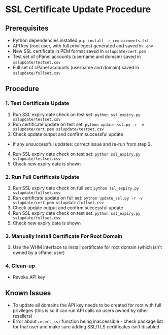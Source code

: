 # SSL Certificate Update Procedure
## Prerequisites
* Python dependencies installed `pip install -r requirements.txt`
* API key (root user, with full privileges) generated and saved in `.env`
* New SSL certificate in PEM format saved in `sslupdate/cert.pem`
* Test set of cPanel accounts (username and domain) saved in `sslupdate/testset.csv`
* Full set of cPanel accounts (username and domain) saved in `sslupdate/fullset.csv`

## Procedure
### 1. Test Certificate Update
1. Run SSL expiry date check on test set: `python ssl_expiry.py sslupdate/testset.csv`
2. Run certificate update on test set: `python update_ssl.py -r -v sslupdate/cert.pem sslupdate/testset.csv`
3. Check update output and confirm successful update
  * If any unsuccessful updates: correct issue and re-run from step 2.
4. Run SSL expiry date check on test set: `python ssl_expiry.py sslupdate/testset.csv`
5. Check new expiry date is shown

### 2. Run Full Certificate Update
1. Run SSL expiry date check on full set: `python ssl_expiry.py sslupdate/fullset.csv`
2. Run certificate update on full set: `python update_ssl.py -r -v sslupdate/cert.pem sslupdate/fullset.csv`
3. Check update output and confirm successful update
4. Run SSL expiry date check on test set: `python ssl_expiry.py sslupdate/fullset.csv`
5. Check new expiry date is shown

### 3. Manually Install Certificate For Root Domain
1. Use the WHM interface to install certificate for root domain (which isn't owned by a cPanel user)

### 4. Clean-up
* Revoke API key

## Known Issues
* To update all domains the API key needs to be created for root with full privileges (this is so it can run API calls on users owned by other resellers)
* Error about `insert_ssl` function being inaccessible - check package list for that user and make sure adding SSL/TLS certificates isn't disabled
